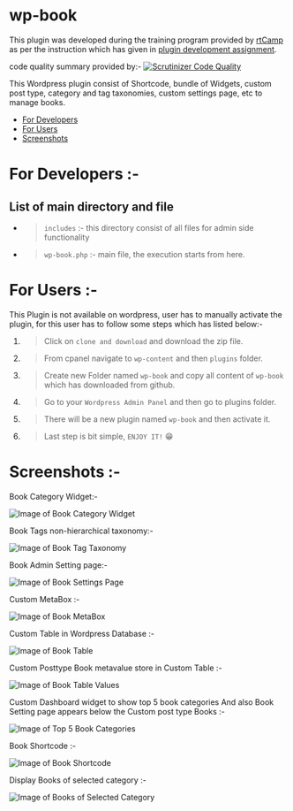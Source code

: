 # wp-book

This plugin was developed during the training program provided by [rtCamp](https://rtcamp.com/) as per the instruction which has given in [plugin development assignment](https://learn.rtcamp.com/topic/plugin-development-assignment/).

code quality summary  provided by:- [![Scrutinizer Code Quality](https://scrutinizer-ci.com/g/arth36/wp-book/badges/quality-score.png?b=master)](https://scrutinizer-ci.com/g/arth36/wp-book/?branch=master)

This Wordpress plugin consist of Shortcode, bundle of Widgets, custom post type, category and tag taxonomies, custom settings page, etc to manage books.

* [ For Developers ](#for-developers)
* [ For Users ](#for-users)
* [ Screenshots ](#screenshots)

# For Developers :-

## List of main directory and file

  * >`includes` :- this directory consist of all files for admin side functionality
  * >`wp-book.php` :- main file, the execution starts from here.

# For Users :-
	
This Plugin is not available on wordpress, user has to manually activate the plugin, for this user has to follow some steps which has listed below:-

 1. >Click on `clone and download` and download the zip file.
 2. >From cpanel navigate to `wp-content` and then `plugins` folder.
 3. >Create new Folder named `wp-book` and copy all content of `wp-book` which has downloaded from github.
 4. >Go to your `Wordpress Admin Panel` and then go to plugins folder.
 5. >There will be a new plugin named `wp-book` and then activate it.
 6. >Last step is bit simple, `ENJOY IT!` :grin:

# Screenshots :-

Book Category Widget:-

![Image of Book Category Widget]( https://i.ibb.co/S7L6Yvp/bookhierarchy.png )

Book Tags non-hierarchical taxonomy:-

![Image of Book Tag Taxonomy]( https://i.ibb.co/nbT5pgr/booknonhierarchy.png )

Book Admin Setting page:-

![Image of Book Settings Page]( https://i.ibb.co/PG3TMCN/booksettingspage.png )

Custom MetaBox :-

![Image of Book MetaBox]( https://i.ibb.co/b50t1Qf/custommetabox.png )

Custom Table in Wordpress Database :-

![Image of Book Table]( https://i.ibb.co/RhVX3nN/customtable.png )

Custom Posttype Book metavalue store in Custom Table :-

![Image of Book Table Values]( https://i.ibb.co/6PW6Q2x/customtablevalues.png )

Custom Dashboard widget to show top 5 book categories And also Book Setting page appears below the Custom post type Books :-

![Image of Top 5 Book Categories]( https://i.ibb.co/Sm8kY46/dashboardwidget.png )

Book Shortcode :-

![Image of Book Shortcode]( https://i.ibb.co/M54fR0j/shortcode.png )

Display Books of selected category :-

![Image of Books of Selected Category]( https://i.ibb.co/zQnJdBQ/sidebar.png )